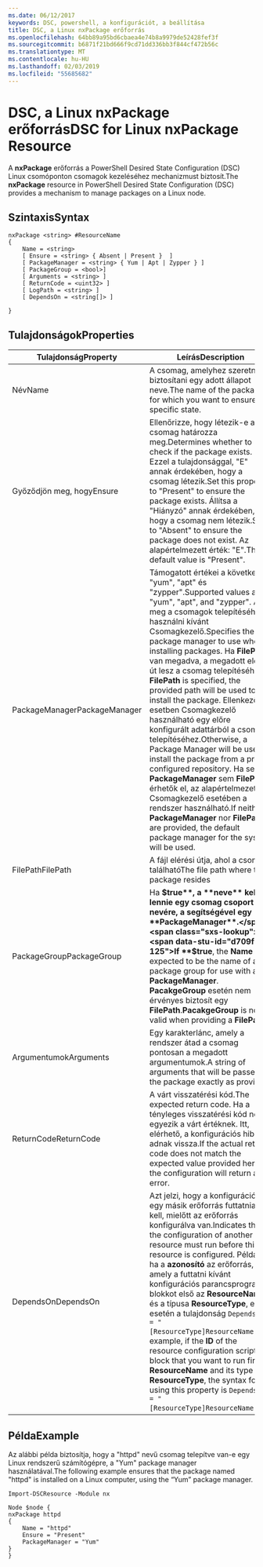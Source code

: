 ```yaml
---
ms.date: 06/12/2017
keywords: DSC, powershell, a konfigurációt, a beállítása
title: DSC, a Linux nxPackage erőforrás
ms.openlocfilehash: 64bb89a95bd6cbaea4e74b8a9979de52428fef3f
ms.sourcegitcommit: b6871f21bd666f9cd71dd336bb3f844cf472b56c
ms.translationtype: MT
ms.contentlocale: hu-HU
ms.lasthandoff: 02/03/2019
ms.locfileid: "55685682"
---
```

# <a name="dsc-for-linux-nxpackage-resource"></a><span data-ttu-id="d709f-103">DSC, a Linux nxPackage erőforrás</span><span class="sxs-lookup"><span data-stu-id="d709f-103">DSC for Linux nxPackage Resource</span></span>

<span data-ttu-id="d709f-104">A **nxPackage** erőforrás a PowerShell Desired State Configuration (DSC) Linux csomóponton csomagok kezeléséhez mechanizmust biztosít.</span><span class="sxs-lookup"><span data-stu-id="d709f-104">The **nxPackage** resource in PowerShell Desired State Configuration (DSC) provides a mechanism to manage packages on a Linux node.</span></span>

## <a name="syntax"></a><span data-ttu-id="d709f-105">Szintaxis</span><span class="sxs-lookup"><span data-stu-id="d709f-105">Syntax</span></span>

```
nxPackage <string> #ResourceName
{
    Name = <string>
    [ Ensure = <string> { Absent | Present }  ]
    [ PackageManager = <string> { Yum | Apt | Zypper } ]
    [ PackageGroup = <bool>]
    [ Arguments = <string> ]
    [ ReturnCode = <uint32> ]
    [ LogPath = <string> ]
    [ DependsOn = <string[]> ]

}
```

## <a name="properties"></a><span data-ttu-id="d709f-106">Tulajdonságok</span><span class="sxs-lookup"><span data-stu-id="d709f-106">Properties</span></span>

|  <span data-ttu-id="d709f-107">Tulajdonság</span><span class="sxs-lookup"><span data-stu-id="d709f-107">Property</span></span> |  <span data-ttu-id="d709f-108">Leírás</span><span class="sxs-lookup"><span data-stu-id="d709f-108">Description</span></span> |
|---|---|
| <span data-ttu-id="d709f-109">Név</span><span class="sxs-lookup"><span data-stu-id="d709f-109">Name</span></span>| <span data-ttu-id="d709f-110">A csomag, amelyhez szeretne biztosítani egy adott állapot neve.</span><span class="sxs-lookup"><span data-stu-id="d709f-110">The name of the package for which you want to ensure a specific state.</span></span>|
| <span data-ttu-id="d709f-111">Győződjön meg, hogy</span><span class="sxs-lookup"><span data-stu-id="d709f-111">Ensure</span></span>| <span data-ttu-id="d709f-112">Ellenőrizze, hogy létezik-e a csomag határozza meg.</span><span class="sxs-lookup"><span data-stu-id="d709f-112">Determines whether to check if the package exists.</span></span> <span data-ttu-id="d709f-113">Ezzel a tulajdonsággal, "E" annak érdekében, hogy a csomag létezik.</span><span class="sxs-lookup"><span data-stu-id="d709f-113">Set this property to "Present" to ensure the package exists.</span></span> <span data-ttu-id="d709f-114">Állítsa a "Hiányzó" annak érdekében, hogy a csomag nem létezik.</span><span class="sxs-lookup"><span data-stu-id="d709f-114">Set it to "Absent" to ensure the package does not exist.</span></span> <span data-ttu-id="d709f-115">Az alapértelmezett érték: "E".</span><span class="sxs-lookup"><span data-stu-id="d709f-115">The default value is "Present".</span></span>|
| <span data-ttu-id="d709f-116">PackageManager</span><span class="sxs-lookup"><span data-stu-id="d709f-116">PackageManager</span></span>| <span data-ttu-id="d709f-117">Támogatott értékei a következők: "yum", "apt" és "zypper".</span><span class="sxs-lookup"><span data-stu-id="d709f-117">Supported values are "yum", "apt", and "zypper".</span></span> <span data-ttu-id="d709f-118">Adja meg a csomagok telepítéséhez használni kívánt Csomagkezelő.</span><span class="sxs-lookup"><span data-stu-id="d709f-118">Specifies the package manager to use when installing packages.</span></span> <span data-ttu-id="d709f-119">Ha **FilePath** van megadva, a megadott elérési út lesz a csomag telepítéséhez.</span><span class="sxs-lookup"><span data-stu-id="d709f-119">If **FilePath** is specified, the provided path will be used to install the package.</span></span> <span data-ttu-id="d709f-120">Ellenkező esetben Csomagkezelő használható egy előre konfigurált adattárból a csomag telepítéséhez.</span><span class="sxs-lookup"><span data-stu-id="d709f-120">Otherwise, a Package Manager will be used to install the package from a pre-configured repository.</span></span> <span data-ttu-id="d709f-121">Ha sem **PackageManager** sem **FilePath** érhetők el, az alapértelmezett Csomagkezelő esetében a rendszer használható.</span><span class="sxs-lookup"><span data-stu-id="d709f-121">If neither **PackageManager** nor **FilePath** are provided, the default package manager for the system will be used.</span></span>|
| <span data-ttu-id="d709f-122">FilePath</span><span class="sxs-lookup"><span data-stu-id="d709f-122">FilePath</span></span>| <span data-ttu-id="d709f-123">A fájl elérési útja, ahol a csomag található</span><span class="sxs-lookup"><span data-stu-id="d709f-123">The file path where the package resides</span></span>|
| <span data-ttu-id="d709f-124">PackageGroup</span><span class="sxs-lookup"><span data-stu-id="d709f-124">PackageGroup</span></span>| <span data-ttu-id="d709f-125">Ha **$true**, a **neve** kell lennie egy csomag csoport nevére, a segítségével egy **PackageManager**.</span><span class="sxs-lookup"><span data-stu-id="d709f-125">If **$true**, the **Name** is expected to be the name of a package group for use with a **PackageManager**.</span></span> <span data-ttu-id="d709f-126">**PacakgeGroup** esetén nem érvényes biztosít egy **FilePath**.</span><span class="sxs-lookup"><span data-stu-id="d709f-126">**PacakgeGroup** is not valid when providing a **FilePath**.</span></span>|
| <span data-ttu-id="d709f-127">Argumentumok</span><span class="sxs-lookup"><span data-stu-id="d709f-127">Arguments</span></span>| <span data-ttu-id="d709f-128">Egy karakterlánc, amely a rendszer átad a csomag pontosan a megadott argumentumok.</span><span class="sxs-lookup"><span data-stu-id="d709f-128">A string of arguments that will be passed to the package exactly as provided.</span></span>|
| <span data-ttu-id="d709f-129">ReturnCode</span><span class="sxs-lookup"><span data-stu-id="d709f-129">ReturnCode</span></span>| <span data-ttu-id="d709f-130">A várt visszatérési kód.</span><span class="sxs-lookup"><span data-stu-id="d709f-130">The expected return code.</span></span> <span data-ttu-id="d709f-131">Ha a tényleges visszatérési kód nem egyezik a várt értéknek. Itt, elérhető, a konfigurációs hibát adnak vissza.</span><span class="sxs-lookup"><span data-stu-id="d709f-131">If the actual return code does not match the expected value provided here, the configuration will return an error.</span></span>|
| <span data-ttu-id="d709f-132">DependsOn</span><span class="sxs-lookup"><span data-stu-id="d709f-132">DependsOn</span></span> | <span data-ttu-id="d709f-133">Azt jelzi, hogy a konfigurációt egy másik erőforrás futtatnia kell, mielőtt az erőforrás konfigurálva van.</span><span class="sxs-lookup"><span data-stu-id="d709f-133">Indicates that the configuration of another resource must run before this resource is configured.</span></span> <span data-ttu-id="d709f-134">Például ha a **azonosító** az erőforrás, amely a futtatni kívánt konfigurációs parancsprogram-blokkot első az **ResourceName** és a típusa **ResourceType**, ezzel esetén a tulajdonság `DependsOn = "[ResourceType]ResourceName"`.</span><span class="sxs-lookup"><span data-stu-id="d709f-134">For example, if the **ID** of the resource configuration script block that you want to run first is **ResourceName** and its type is **ResourceType**, the syntax for using this property is `DependsOn = "[ResourceType]ResourceName"`.</span></span>|

## <a name="example"></a><span data-ttu-id="d709f-135">Példa</span><span class="sxs-lookup"><span data-stu-id="d709f-135">Example</span></span>

<span data-ttu-id="d709f-136">Az alábbi példa biztosítja, hogy a "httpd" nevű csomag telepítve van-e egy Linux rendszerű számítógépre, a "Yum" package manager használatával.</span><span class="sxs-lookup"><span data-stu-id="d709f-136">The following example ensures that the package named "httpd" is installed on a Linux computer, using the “Yum” package manager.</span></span>

```
Import-DSCResource -Module nx

Node $node {
nxPackage httpd
{
    Name = "httpd"
    Ensure = "Present"
    PackageManager = "Yum"
}
}
```